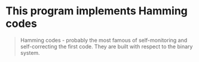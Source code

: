 # This program implements Hamming codes
>Hamming codes - probably the most famous of self-monitoring and self-correcting the first code. They are built with respect to the binary system.

